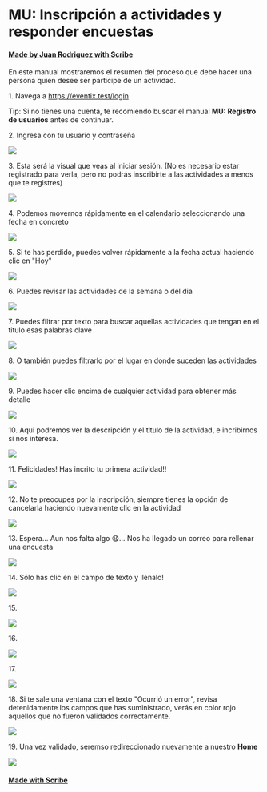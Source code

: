 # MU: Inscripción a actividades y responder encuestas

#### [Made by Juan Rodriguez with Scribe](https://scribehow.com/shared/MU_Inscripcin_a_actividades_y_responder_encuestas__rVaFUBLlRbyUBGKlE4ny7w)

En este manual mostraremos el resumen del proceso que debe hacer una persona quien desee ser participe de un actividad.

1\. Navega a <https://eventix.test/login>

Tip: Si no tienes una cuenta, te recomiendo buscar el manual **MU: Registro de usuarios** antes de continuar.

2\. Ingresa con tu usuario y contraseña

![](https://ajeuwbhvhr.cloudimg.io/colony-recorder.s3.amazonaws.com/files/2024-10-04/251fa647-97f3-4715-a92f-f3f85e594758/user_cropped_screenshot.jpeg?tl_px=60,362&br_px=920,843&force_format=jpeg&q=100&width=860&wat_scale=76&wat=1&wat_opacity=0.7&wat_gravity=northwest&wat_url=https://colony-recorder.s3.us-west-1.amazonaws.com/images/watermarks/FB923C_standard.png&wat_pad=402,212)

3\. Esta será la visual que veas al iniciar sesión. (No es necesario estar registrado para verla, pero no podrás inscribirte a las actividades a menos que te registres)

![](https://ajeuwbhvhr.cloudimg.io/colony-recorder.s3.amazonaws.com/files/2024-10-04/6ca66e3d-a6ac-4300-bc27-cf071c9bd1a6/user_cropped_screenshot.jpeg?tl_px=41,136&br_px=1187,776&force_format=jpeg&q=100&width=1120.0)

4\. Podemos movernos rápidamente en el calendario seleccionando una fecha en concreto

![](https://ajeuwbhvhr.cloudimg.io/colony-recorder.s3.amazonaws.com/files/2024-10-04/06fc90ea-5a57-4b09-a447-b60e0ff8b4c9/user_cropped_screenshot.jpeg?tl_px=0,0&br_px=859,480&force_format=jpeg&q=100&width=860&wat_scale=76&wat=1&wat_opacity=0.7&wat_gravity=northwest&wat_url=https://colony-recorder.s3.us-west-1.amazonaws.com/images/watermarks/FB923C_standard.png&wat_pad=252,193)

5\. Si te has perdido, puedes volver rápidamente a la fecha actual haciendo clic en "Hoy"

![](https://ajeuwbhvhr.cloudimg.io/colony-recorder.s3.amazonaws.com/files/2024-10-04/2140d4a9-ce3f-4f8b-bcf4-9f094f16f9de/ascreenshot.jpeg?tl_px=77,10&br_px=937,491&force_format=jpeg&q=100&width=860&wat_scale=76&wat=1&wat_opacity=0.7&wat_gravity=northwest&wat_url=https://colony-recorder.s3.us-west-1.amazonaws.com/images/watermarks/FB923C_standard.png&wat_pad=96,54)

6\. Puedes revisar las actividades de la semana o del dia

![](https://ajeuwbhvhr.cloudimg.io/colony-recorder.s3.amazonaws.com/files/2024-10-04/1389c602-3c03-4a01-8f7f-607e53b0d435/ascreenshot.jpeg?tl_px=369,0&br_px=1229,480&force_format=jpeg&q=100&width=860&wat_scale=76&wat=1&wat_opacity=0.7&wat_gravity=northwest&wat_url=https://colony-recorder.s3.us-west-1.amazonaws.com/images/watermarks/FB923C_standard.png&wat_pad=799,144)

7\. Puedes filtrar por texto para buscar aquellas actividades que tengan en el titulo esas palabras clave

![](https://ajeuwbhvhr.cloudimg.io/colony-recorder.s3.amazonaws.com/files/2024-10-04/7beb5763-ed40-4f56-a463-70a4342ec0bb/user_cropped_screenshot.jpeg?tl_px=81,7&br_px=941,488&force_format=jpeg&q=100&width=860&wat_scale=76&wat=1&wat_opacity=0.7&wat_gravity=northwest&wat_url=https://colony-recorder.s3.us-west-1.amazonaws.com/images/watermarks/FB923C_standard.png&wat_pad=61,252)

8\. O también puedes filtrarlo por el lugar en donde suceden las actividades

![](https://ajeuwbhvhr.cloudimg.io/colony-recorder.s3.amazonaws.com/files/2024-10-04/bdc9d219-84f8-4124-9830-c82a99bd8ae1/ascreenshot.jpeg?tl_px=78,53&br_px=938,534&force_format=jpeg&q=100&width=860&wat_scale=76&wat=1&wat_opacity=0.7&wat_gravity=northwest&wat_url=https://colony-recorder.s3.us-west-1.amazonaws.com/images/watermarks/FB923C_standard.png&wat_pad=201,326)

9\. Puedes hacer clic encima de cualquier actividad para obtener más detalle

![](https://ajeuwbhvhr.cloudimg.io/colony-recorder.s3.amazonaws.com/files/2024-10-04/cd15eb34-543b-4567-bf68-71e9abb57bdb/ascreenshot.jpeg?tl_px=369,82&br_px=1229,562&force_format=jpeg&q=100&width=860&wat_scale=76&wat=1&wat_opacity=0.7&wat_gravity=northwest&wat_url=https://colony-recorder.s3.us-west-1.amazonaws.com/images/watermarks/FB923C_standard.png&wat_pad=628,255)

10\. Aqui podremos ver la descripción y el titulo de la actividad, e incribirnos si nos interesa.

![](https://ajeuwbhvhr.cloudimg.io/colony-recorder.s3.amazonaws.com/files/2024-10-04/38519495-3f3b-405c-b1c1-913c4a8497ba/user_cropped_screenshot.jpeg?tl_px=205,212&br_px=1065,692&force_format=jpeg&q=100&width=860&wat_scale=76&wat=1&wat_opacity=0.7&wat_gravity=northwest&wat_url=https://colony-recorder.s3.us-west-1.amazonaws.com/images/watermarks/FB923C_standard.png&wat_pad=522,265)

11\. Felicidades! Has incrito tu primera actividad!!

![](https://ajeuwbhvhr.cloudimg.io/colony-recorder.s3.amazonaws.com/files/2024-10-04/16128871-2679-4429-a387-4cffeacc13eb/user_cropped_screenshot.jpeg?tl_px=41,136&br_px=1187,776&force_format=jpeg&q=100&width=1120.0)

12\. No te preocupes por la inscripción, siempre tienes la opción de cancelarla haciendo nuevamente clic en la actividad

![](https://ajeuwbhvhr.cloudimg.io/colony-recorder.s3.amazonaws.com/files/2024-10-04/04d682e7-d9ee-4c13-ab57-c27d1b0544a3/ascreenshot.jpeg?tl_px=225,221&br_px=1085,701&force_format=jpeg&q=100&width=860&wat_scale=76&wat=1&wat_opacity=0.7&wat_gravity=northwest&wat_url=https://colony-recorder.s3.us-west-1.amazonaws.com/images/watermarks/FB923C_standard.png&wat_pad=569,255)

13\. Espera... Aun nos falta algo 😧... Nos ha llegado un correo para rellenar una encuesta

![](https://ajeuwbhvhr.cloudimg.io/colony-recorder.s3.amazonaws.com/files/2024-10-04/51906335-b818-4e41-9c8c-114c8a693d68/user_cropped_screenshot.jpeg?tl_px=464,226&br_px=1229,653&force_format=jpeg&q=100&width=764&wat_scale=68&wat=1&wat_opacity=0.7&wat_gravity=northwest&wat_url=https://colony-recorder.s3.us-west-1.amazonaws.com/images/watermarks/FB923C_standard.png&wat_pad=397,285)

14\. Sólo has clic en el campo de texto y llenalo!

![](https://ajeuwbhvhr.cloudimg.io/colony-recorder.s3.amazonaws.com/files/2024-10-04/4f350d74-39b5-4a16-b6d5-9cfd5269c1fb/ascreenshot.jpeg?tl_px=79,15&br_px=938,496&force_format=jpeg&q=100&width=860&wat_scale=76&wat=1&wat_opacity=0.7&wat_gravity=northwest&wat_url=https://colony-recorder.s3.us-west-1.amazonaws.com/images/watermarks/FB923C_standard.png&wat_pad=402,212)

15\.

![](https://ajeuwbhvhr.cloudimg.io/colony-recorder.s3.amazonaws.com/files/2024-10-04/229e5615-b280-49d2-96ab-1ab7aa4b9425/ascreenshot.jpeg?tl_px=80,209&br_px=939,690&force_format=jpeg&q=100&width=860&wat_scale=76&wat=1&wat_opacity=0.7&wat_gravity=northwest&wat_url=https://colony-recorder.s3.us-west-1.amazonaws.com/images/watermarks/FB923C_standard.png&wat_pad=402,212)

16\.

![](https://ajeuwbhvhr.cloudimg.io/colony-recorder.s3.amazonaws.com/files/2024-10-04/3dd30658-8b16-4a49-9b7c-83101d15ebbc/ascreenshot.jpeg?tl_px=95,400&br_px=955,881&force_format=jpeg&q=100&width=860&wat_scale=76&wat=1&wat_opacity=0.7&wat_gravity=northwest&wat_url=https://colony-recorder.s3.us-west-1.amazonaws.com/images/watermarks/FB923C_standard.png&wat_pad=402,212)

17\.

![](https://ajeuwbhvhr.cloudimg.io/colony-recorder.s3.amazonaws.com/files/2024-10-04/2abf9a07-7446-40dd-ae8e-cf65dd040493/user_cropped_screenshot.jpeg?tl_px=191,432&br_px=1051,913&force_format=jpeg&q=100&width=860&wat_scale=76&wat=1&wat_opacity=0.7&wat_gravity=northwest&wat_url=https://colony-recorder.s3.us-west-1.amazonaws.com/images/watermarks/FB923C_standard.png&wat_pad=402,255)

18\. Si te sale una ventana con el texto "Ocurrió un error", revisa detenidamente los campos que has suministrado, verás en color rojo aquellos que no fueron validados correctamente.

![](https://ajeuwbhvhr.cloudimg.io/colony-recorder.s3.amazonaws.com/files/2024-10-04/90468030-ec13-4342-805b-33a73b47c3f5/ascreenshot.jpeg?tl_px=176,0&br_px=1036,480&force_format=jpeg&q=100&width=860&wat_scale=76&wat=1&wat_opacity=0.7&wat_gravity=northwest&wat_url=https://colony-recorder.s3.us-west-1.amazonaws.com/images/watermarks/FB923C_standard.png&wat_pad=382,227)

19\. Una vez validado, seremso redireccionado nuevamente a nuestro **Home**

![](https://ajeuwbhvhr.cloudimg.io/colony-recorder.s3.amazonaws.com/files/2024-10-04/3ff9484c-11db-4869-b024-9d579b194732/ascreenshot.jpeg?tl_px=67,0&br_px=1175,619&force_format=jpeg&q=100&width=1109&wat_scale=99&wat=1&wat_opacity=0.7&wat_gravity=northwest&wat_url=https://colony-recorder.s3.us-west-1.amazonaws.com/images/watermarks/FB923C_standard.png&wat_pad=729,676)

#### [Made with Scribe](https://scribehow.com/shared/MU_Inscripcin_a_actividades_y_responder_encuestas__rVaFUBLlRbyUBGKlE4ny7w)
